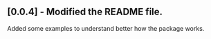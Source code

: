 ## [0.0.4] - Modified the README file.
Added some examples to understand better how the package works.


